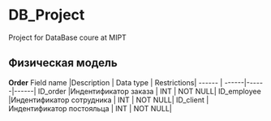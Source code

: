 # DB_Project
Project for DataBase coure at MIPT


## Физическая модель
**Order**
Field name |Description | Data type | Restrictions|
------ | ------|------|------|
ID_order |Индентификатор заказа  |  INT | NOT NULL|
ID_employee |Индентификатор сотрудника  | INT | NOT NULL|
ID_client  | Индентификатор постояльца | INT | NOT NULL|
